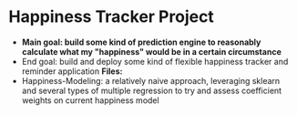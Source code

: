 # Happiness Tracker Project
- **Main goal: build some kind of prediction engine to reasonably calculate what my "happiness" would be in a certain circumstance**
- End goal: build and deploy some kind of flexible happiness tracker and reminder application
**Files:**
- Happiness-Modeling: a relatively naive approach, leveraging sklearn and several types of multiple regression to try and assess coefficient weights on current happiness model

